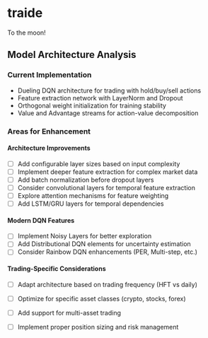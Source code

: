 # traide

To the moon!

## Model Architecture Analysis

### Current Implementation
- Dueling DQN architecture for trading with hold/buy/sell actions
- Feature extraction network with LayerNorm and Dropout
- Orthogonal weight initialization for training stability
- Value and Advantage streams for action-value decomposition

### Areas for Enhancement

#### Architecture Improvements
- [ ] Add configurable layer sizes based on input complexity
- [ ] Implement deeper feature extraction for complex market data
- [ ] Add batch normalization before dropout layers
- [ ] Consider convolutional layers for temporal feature extraction
- [ ] Explore attention mechanisms for feature weighting
- [ ] Add LSTM/GRU layers for temporal dependencies

#### Modern DQN Features
- [ ] Implement Noisy Layers for better exploration
- [ ] Add Distributional DQN elements for uncertainty estimation
- [ ] Consider Rainbow DQN enhancements (PER, Multi-step, etc.)

#### Trading-Specific Considerations
- [ ] Adapt architecture based on trading frequency (HFT vs daily)
- [ ] Optimize for specific asset classes (crypto, stocks, forex)
- [ ] Add support for multi-asset trading
- [ ] Implement proper position sizing and risk management

